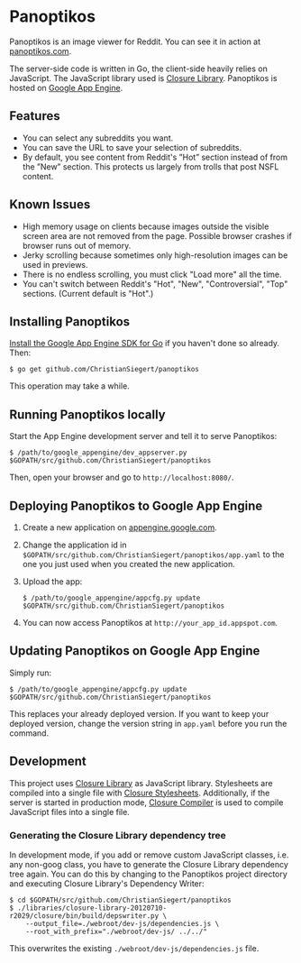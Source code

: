 # Panoptikos

Panoptikos is an image viewer for Reddit. You can see it in action at [panoptikos.com](http://www.panoptikos.com/).

The server-side code is written in Go, the client-side heavily relies on JavaScript. The JavaScript library used is [Closure Library](https://developers.google.com/closure/library/). Panoptikos is hosted on [Google App Engine](https://developers.google.com/appengine/).

## Features

* You can select any subreddits you want.
* You can save the URL to save your selection of subreddits.
* By default, you see content from Reddit's ”Hot” section instead of from the ”New” section. This protects us largely from trolls that post NSFL content.

## Known Issues

* High memory usage on clients because images outside the visible screen area are not removed from the page. Possible browser crashes if browser runs out of memory.
* Jerky scrolling because sometimes only high-resolution images can be used in previews.
* There is no endless scrolling, you must click "Load more" all the time.
* You can't switch between Reddit's "Hot", "New", "Controversial", "Top" sections. (Current default is "Hot".)

## Installing Panoptikos

[Install the Google App Engine SDK for Go](https://developers.google.com/appengine/downloads#Google_App_Engine_SDK_for_Go) if you haven't done so already. Then:

	$ go get github.com/ChristianSiegert/panoptikos

This operation may take a while.

## Running Panoptikos locally

Start the App Engine development server and tell it to serve Panoptikos:

	$ /path/to/google_appengine/dev_appserver.py $GOPATH/src/github.com/ChristianSiegert/panoptikos

Then, open your browser and go to `http://localhost:8080/`.

## Deploying Panoptikos to Google App Engine

1. Create a new application on [appengine.google.com](https://appengine.google.com/).
2. Change the application id in `$GOPATH/src/github.com/ChristianSiegert/panoptikos/app.yaml` to the one you just used when you created the new application.
3. Upload the app:

	```
	$ /path/to/google_appengine/appcfg.py update $GOPATH/src/github.com/ChristianSiegert/panoptikos
	```

4. You can now access Panoptikos at `http://your_app_id.appspot.com`.

## Updating Panoptikos on Google App Engine

Simply run:

	$ /path/to/google_appengine/appcfg.py update $GOPATH/src/github.com/ChristianSiegert/panoptikos


This replaces your already deployed version. If you want to keep your deployed version, change the version string in `app.yaml` before you run the command.

## Development

This project uses [Closure Library](https://developers.google.com/closure/library/) as JavaScript library. Stylesheets are compiled into a single file with [Closure Stylesheets](http://code.google.com/p/closure-stylesheets/). Additionally, if the server is started in production mode, [Closure Compiler](https://developers.google.com/closure/compiler/) is used to compile JavaScript files into a single file.

### Generating the Closure Library dependency tree

In development mode, if you add or remove custom JavaScript classes, i.e. any non-goog class, you have to generate the Closure Library dependency tree again. You can do this by changing to the Panoptikos project directory and executing Closure Library's Dependency Writer:

	$ cd $GOPATH/src/github.com/ChristianSiegert/panoptikos
	$ ./libraries/closure-library-20120710-r2029/closure/bin/build/depswriter.py \
		--output_file=./webroot/dev-js/dependencies.js \
		--root_with_prefix="./webroot/dev-js/ ../../"

This overwrites the existing `./webroot/dev-js/dependencies.js` file.
